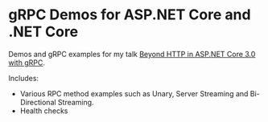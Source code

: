 # gRPC Demos for ASP.NET Core and .NET Core

Demos and gRPC examples for my talk [Beyond HTTP in ASP.NET Core 3.0 with gRPC](https://www.stevejgordon.co.uk/speaking/beyond-http-in-net-core-3-0-with-grpc-talk).

Includes:
* Various RPC method examples such as Unary, Server Streaming and Bi-Directional Streaming.
* Health checks

